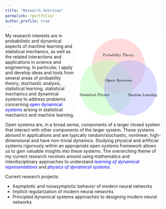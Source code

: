 ```yaml
---
title: "Research Overview"
permalink: /portfolio/
author_profile: true
---
```


<img src="principle.png" width="280" height="280" style="float:right">
My research interests are in probabilistic and dynamical aspects of machine learning and statistical mechanics, as well as the related interactions and applications in science and engineering. In particular, I apply and develop ideas and tools from several areas of probability theory, stochastic analysis, statistical learning, statistical mechanics and dynamical systems to address problems concerning <font color="blue">open dynamical systems</font> arising in statistical mechanics and machine learning. <br>

Open systems are, in a broad sense, components of a larger closed system that interact with other components of the larger system. These systems abound in applications and are typically random/stochastic, nonlinear, high-dimensional and have non-trivial dynamics. Studying physical and artificial systems rigorously within an appropriate open systems framework allows us to gain valuable insights into these systems. The overarching theme of my current research revolves around using mathematics and interdisciplinary approaches to understand <font color="blue"><i>learning of dynamical representations</i></font> and <font color="blue"><i>physics of dynamical systems</i></font>.  <br>

Current research projects:<br>
- Asymptotic and nonasymptotic behavior of modern neural networks 
- Implicit regularization of modern neural networks
- Principled dynamical systems approaches to designing modern neural networks 
<br>
<br>

<!-- Some more specific research projects are: <br>

{% include base_path %}


{% for post in site.portfolio %}
  {% include archive-single.html %}
{% endfor %}
 
 <i>Click on the project titles above to learn more about our work.</i> 
-->



